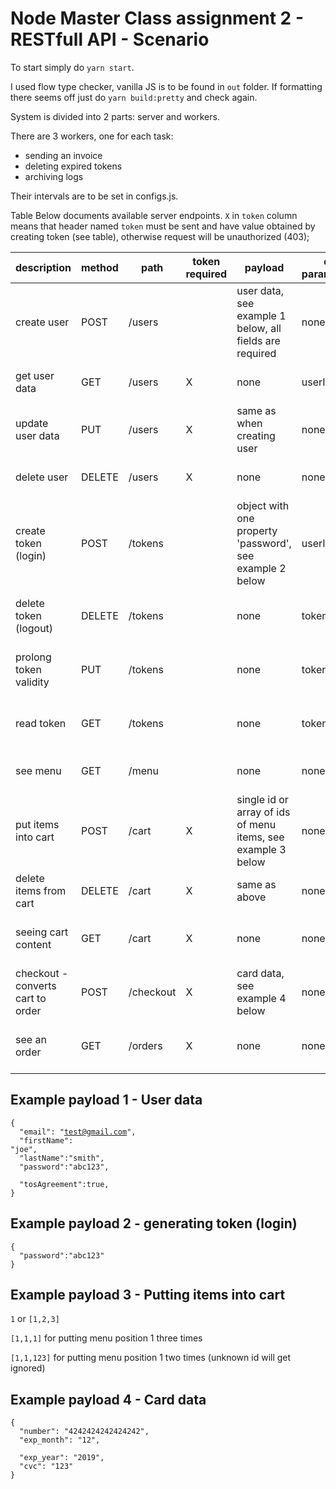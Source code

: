 # Node Master Class assignment 2 - RESTfull API - Scenario

To start simply do `yarn start`.

I used flow type checker, vanilla JS is to be found in `out` folder. If formatting there seems off just do `yarn build:pretty` and check again.

System is divided into 2 parts: server and workers.

There are 3 workers, one for each task:
- sending an invoice
- deleting expired tokens
- archiving logs

Their intervals are to be set in configs.js.

Table Below documents available server endpoints. `X` in `token` column means that header named `token` must be sent and have value obtained by creating token (see table), otherwise request will be unauthorized (403);

| description                       | method | path      | token required | payload                                                      | qs parameters | on success                          |
| --------------------------------- | ------ | --------- | -------------- | ------------------------------------------------------------ | ------------- | ----------------------------------- |
| create user                       | POST   | /users    |                | user data, see example 1 below, all fields are required      | none          | 201, id of created user in response |
| get user data                     | GET    | /users    | X              | none                                                         | userId        | user object as payload              |
| update user data                  | PUT    | /users    | X              | same as when creating user                                   | none          | 200, empty response                 |
| delete user                       | DELETE | /users    | X              | none                                                         | none          | 200, empty response                 |
| create token (login)              | POST   | /tokens   |                | object with one property 'password', see example 2 below     | userId        | 200, token object in payload        |
| delete token (logout)             | DELETE | /tokens   |                | none                                                         | token         | 200, token gets dropped             |
| prolong token validity            | PUT    | /tokens   |                | none                                                         | token         | 200, token object in payload        |
| read token                        | GET    | /tokens   |                | none                                                         | token         | 200, token object in payload        |
| see menu                          | GET    | /menu     |                | none                                                         | none          | 200, menu in payload                |
| put items into cart               | POST   | /cart     | X              | single id or array of ids of menu items, see example 3 below | none          | 200, empty response                 |
| delete items from cart            | DELETE | /cart     | X              | same as above                                                | none          | 200, empty response                 |
| seeing cart content               | GET    | /cart     | X              | none                                                         | none          | 200, ids of items in the cart       |
| checkout - converts cart to order | POST   | /checkout | X              | card data, see example 4 below                               | none          | 201, order id in payload            |
| see an order                      | GET    | /orders   | X              | none                                                         | none          | 200, order object in payload        |


## Example payload 1 - User data
<code>{
    <br>&nbsp;&nbsp;"email": "test@gmail.com",
    <br>&nbsp;&nbsp;"firstName": "joe",
    <br>&nbsp;&nbsp;"lastName":"smith",
    <br>&nbsp;&nbsp;"password":"abc123",
    <br>&nbsp;&nbsp;"tosAgreement":true,
    <br>}
</code>

## Example payload 2 - generating token (login)
<code>{
    <br>&nbsp;&nbsp;"password":"abc123"
    <br>}
</code>

## Example payload 3 - Putting items into cart
<code>1</code> or <code>[1,2,3]</code>

<code>[1,1,1]</code> for putting menu position 1 three times

<code>[1,1,123]</code> for putting menu position 1 two times (unknown id will get ignored)

## Example payload 4 - Card data
<code>{
    <br>&nbsp;&nbsp;"number": "4242424242424242",
    <br>&nbsp;&nbsp;"exp_month": "12",
    <br>&nbsp;&nbsp;"exp_year": "2019",
    <br>&nbsp;&nbsp;"cvc": "123"
    <br>}
</code>

